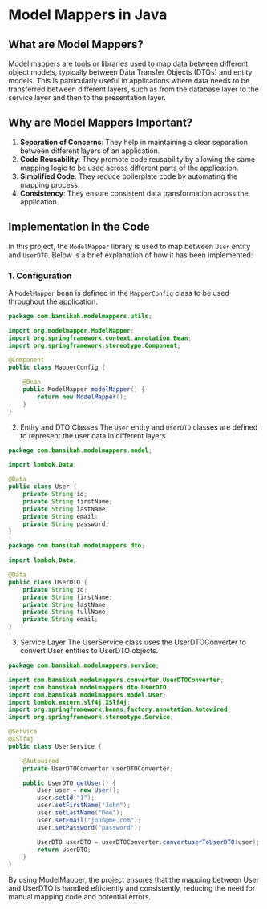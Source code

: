 # Model Mappers in Java

## What are Model Mappers?

Model mappers are tools or libraries used to map data between different object models, typically between Data Transfer Objects (DTOs) and entity models. This is particularly useful in applications where data needs to be transferred between different layers, such as from the database layer to the service layer and then to the presentation layer.

## Why are Model Mappers Important?

1. **Separation of Concerns**: They help in maintaining a clear separation between different layers of an application.
2. **Code Reusability**: They promote code reusability by allowing the same mapping logic to be used across different parts of the application.
3. **Simplified Code**: They reduce boilerplate code by automating the mapping process.
4. **Consistency**: They ensure consistent data transformation across the application.

## Implementation in the Code

In this project, the `ModelMapper` library is used to map between `User` entity and `UserDTO`. Below is a brief explanation of how it has been implemented:

### 1. Configuration

A `ModelMapper` bean is defined in the `MapperConfig` class to be used throughout the application.

```java
package com.bansikah.modelmappers.utils;

import org.modelmapper.ModelMapper;
import org.springframework.context.annotation.Bean;
import org.springframework.stereotype.Component;

@Component
public class MapperConfig {

    @Bean
    public ModelMapper modelMapper() {
        return new ModelMapper();
    }
}
```
2. Entity and DTO Classes
The `User` entity and `UserDTO` classes are defined to represent the user data in different layers.
```java
package com.bansikah.modelmappers.model;

import lombok.Data;

@Data
public class User {
    private String id;
    private String firstName;
    private String lastName;
    private String email;
    private String password;
}
```
```java
package com.bansikah.modelmappers.dto;

import lombok.Data;

@Data
public class UserDTO {
    private String id;
    private String firstName;
    private String lastName;
    private String fullName;
    private String email;
}
```

3. Service Layer
The UserService class uses the UserDTOConverter to convert User entities to UserDTO objects.
```java
package com.bansikah.modelmappers.service;

import com.bansikah.modelmappers.converter.UserDTOConverter;
import com.bansikah.modelmappers.dto.UserDTO;
import com.bansikah.modelmappers.model.User;
import lombok.extern.slf4j.XSlf4j;
import org.springframework.beans.factory.annotation.Autowired;
import org.springframework.stereotype.Service;

@Service
@XSlf4j
public class UserService {

    @Autowired
    private UserDTOConverter userDTOConverter;

    public UserDTO getUser() {
        User user = new User();
        user.setId("1");
        user.setFirstName("John");
        user.setLastName("Doe");
        user.setEmail("john@me.com");
        user.setPassword("password");

        UserDTO userDTO = userDTOConverter.convertuserToUserDTO(user);
        return userDTO;
    }
}
```

By using ModelMapper, the project ensures that the mapping between User and UserDTO is handled efficiently and consistently, reducing the need for manual mapping code and potential errors.

